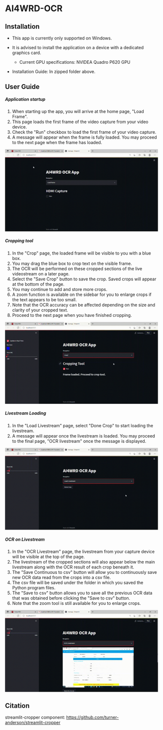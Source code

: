 # AI4WRD-OCR
## Installation
* This app is currently only supported on Windows.
* It is advised to install the application on a device with a dedicated graphics card.
    * Current GPU specifications: NVIDEA Quadro P620 GPU

* Installation Guide: In zipped folder above. 

## User Guide
##### Application startup
1. When starting up the app, you will arrive at the home page, "Load Frame". 
2. This page loads the first frame of the video capture from your video device. 
3. Check the "Run" checkbox to load the first frame of your video capture.
4. A message will appear when the frame is fully loaded. You may proceed to the next page when the frame has loaded.

![](Images/loadFrameGIF.gif)



##### Cropping tool
1. In the "Crop" page, the loaded frame will be visible to you with a blue box.
2. You may drag the blue box to crop text on the visible frame. 
3. The OCR will be performed on these cropped sections of the live videostream on a later page. 
4. Select the "Save Crop" button to save the crop. Saved crops will appear at the bottom of the page. 
5. You may continue to add and store more crops. 
6. A zoom function is available on the sidebar for you to enlarge crops if the text appears to be too small. 
7. Note that the OCR accuracy can be affected depending on the size and clarity of your cropped text. 
8. Proceed to the next page when you have finished cropping. 

![](Images/cropToolGIF.gif)



##### Livestream Loading
1.  In the "Load Livestream" page, select "Done Crop" to start loading the livestream. 
2. A message will appear once the livestream is loaded. You may proceed to the final page, "OCR livestream" once the message is displayed. 

![](Images/loadLiveGIF.gif)



##### OCR on Livestream
1. In the "OCR Livestream" page, the livestream from your capture device will be visible at the top of the page. 
2. The livestream of the cropped sections will also appear below the main livestream along with the OCR result of each crop beneath it.
3. The "Save Continuous to csv" button will allow you to continuously save new OCR data read from the crops into a csv file. 
4. The csv file will be saved under the folder in which you saved the Python program files. 
5. The "Save to csv" button allows you to save all the previous OCR data that was obtained before clicking the "Save to csv" button. 
6. Note that the zoom tool is still available for you to enlarge crops. 

![](Images/OCRCropLivestreamGIF.gif)


## Citation
streamlit-cropper component: https://github.com/turner-anderson/streamlit-cropper 





